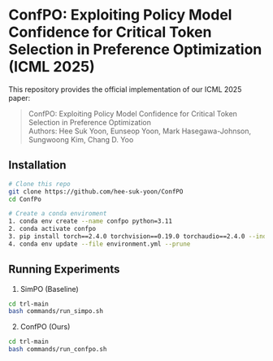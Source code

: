 # ConfPO: Exploiting Policy Model Confidence for Critical Token Selection in Preference Optimization (ICML 2025)

This repository provides the official implementation of our ICML 2025 paper:
> ConfPO: Exploiting Policy Model Confidence for Critical Token Selection in Preference Optimization    
> Authors: Hee Suk Yoon, Eunseop Yoon, Mark Hasegawa-Johnson, Sungwoong Kim, Chang D. Yoo
> 
## Installation
```bash
# Clone this repo
git clone https://github.com/hee-suk-yoon/ConfPO
cd ConfPo

# Create a conda enviroment
1. conda env create --name confpo python=3.11
2. conda activate confpo
3. pip install torch==2.4.0 torchvision==0.19.0 torchaudio==2.4.0 --index-url https://download.pytorch.org/whl/cu121
4. conda env update --file environment.yml --prune
```

## Running Experiments
1. SimPO (Baseline)
```bash
cd trl-main
bash commands/run_simpo.sh
```

2. ConfPO (Ours)
```bash
cd trl-main
bash commands/run_confpo.sh
```

